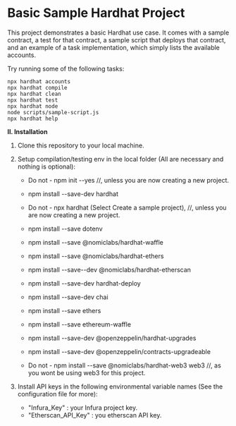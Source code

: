 # Basic Sample Hardhat Project

This project demonstrates a basic Hardhat use case. It comes with a sample contract, a test for that contract, a sample script that deploys that contract, and an example of a task implementation, which simply lists the available accounts.

Try running some of the following tasks:

```shell
npx hardhat accounts
npx hardhat compile
npx hardhat clean
npx hardhat test
npx hardhat node
node scripts/sample-script.js
npx hardhat help
```


<b>II. Installation</b>

1. Clone this repository to your local machine.

2. Setup compilation/testing env in the local folder (All are necessary and nothing is optional):

    - Do not - npm init --yes //, unless you are now creating a new project.
    - npm install --save-dev hardhat
    - Do not - npx hardhat (Select Create a sample project), //, unless you are now creating a new project.
    - npm install --save dotenv
    - npm install --save @nomiclabs/hardhat-waffle

    - npm install --save @nomiclabs/hardhat-ethers
    - npm install --save--dev @nomiclabs/hardhat-etherscan
    - npm install --save-dev hardhat-deploy

    - npm install --save-dev chai
    - npm install --save ethers 
    - npm install --save ethereum-waffle

    - npm install --save-dev @openzeppelin/hardhat-upgrades
    - npm install --save-dev @openzeppelin/contracts-upgradeable

    - Do not - npm install --save @nomiclabs/hardhat-web3 web3 //, as you wont be using web3 for this project.

3. Install API keys in the following environmental variable names (See the configuration file for more):

    - "Infura_Key" : your Infura project key.
    - "Etherscan_API_Key" : you etherscan API key.